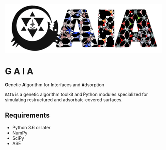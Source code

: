 ![Picture1](./gaia_logo_white_v1.png)

# G A I A

**G**enetic **A**lgorithm for **I**nterfaces and **A**dsorption

```GAIA``` is a genetic algorithm toolkit and Python modules specialized for simulating restructured and adsorbate-covered surfaces.

## Requirements

- Python 3.6 or later
- NumPy
- SciPy
- ASE

